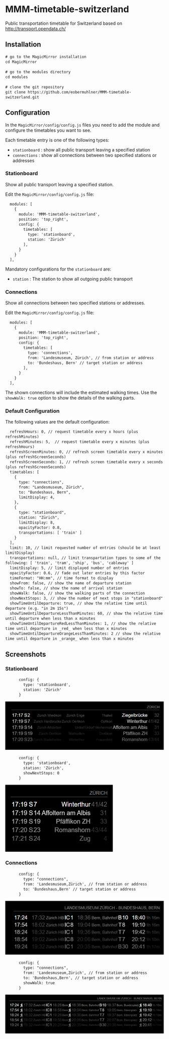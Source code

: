 # MMM-timetable-switzerland

Public transportation timetable for Switzerland based on http://transport.opendata.ch/

## Installation

```shell
# go to the MagicMirror installation
cd MagicMirror

# go to the modules directory
cd modules

# clone the git repository
git clone https://github.com/eobermuhlner/MMM-timetable-switzerland.git
```

## Configuration

In the `MagicMirror/config/config.js` files you need to add the module and configure the timetables you want to see.

Each timetable entry is one of the following types:
- `stationboard` : show all public transport leaving a specified station
- `connections` : show all connections between two specified stations or addresses

### Stationboard

Show all public transport leaving a specified station.

Edit the `MagicMirror/config/config.js` file:
```json5
  modules: [
    {
      module: 'MMM-timetable-switzerland',
      position: 'top_right',
      config: {
        timetables: [
          type: 'stationboard',
          station: 'Zürich'
        ],
      }
    }
  ],
```

Mandatory configurations for the `stationboard` are:
- `station` : The station to show all outgoing public transport

### Connections

Show all connections between two specified stations or addresses.

Edit the `MagicMirror/config/config.js` file:
```json5
  modules: [
    {
      module: 'MMM-timetable-switzerland',
      position: 'top_right',
      config: {
        timetables: [
          type: 'connections',
          from: 'Landesmuseum, Zürich', // from station or address
          to: 'Bundeshaus, Bern' // target station or address
        ],
      }
    }
  ],
```

The shown connections will include the estimated walking times.
Use the `showWalk: true` option to show the details of the walking parts.

### Default Configuration

The following values are the default configuration:

```json5
  refreshHours: 0, // request timetable every x hours (plus refreshMinutes)
  refreshMinutes: 5,  // request timetable every x minutes (plus refreshHours)
  refreshScreenMinutes: 0, // refresh screen timetable every x minutes (plus refreshScreenSeconds)
  refreshScreenSeconds: 1, // refresh screen timetable every x seconds (plus refreshScreenSeconds)
  timetables: [
    {
      type: "connections",
      from: "Landesmuseum, Zürich",
      to: "Bundeshaus, Bern",
      limitDisplay: 4,
    },
    {
      type: "stationboard",
      station: "Zürich",
      limitDisplay: 8,
      opacityFactor: 0.8,
      transportations: [ 'train' ]
    }
  ],
  limit: 10, // limit requested number of entries (should be at least limitDisplay)
  transportations: null, // limit transpartation types to some of the following: [ 'train', 'tram', 'ship', 'bus', 'cableway' ]
  limitDisplay: 5, // limit displayed number of entries
  opacityFactor: 0.6, // fade out later entries by this factor
  timeFormat: "HH:mm", // time format to display
  showFrom: false, // show the name of departure station
  showTo: false, // show the name of arrival station
  showWalk: false, // show the walking parts of the connection
  showNextStops: 3, // show the number of next stops in "stationboard"
  showTimeUntilDeparture: true, // show the relative time until departure (e.g. "in 2m 15s")
  showTimeUntilDepartureLessThanMinutes: 60, // show the relative time until departure when less than x minutes
  showTimeUntilDepartureRedLessThanMinutes: 1, // show the relative time until departure in _red_ when less than x minutes
  showTimeUntilDepartureOrangeLessThanMinutes: 2 // show the relative time until departure in _orange_ when less than x minutes
```

## Screenshots

### Stationboard

```json5
      config: {
        type: 'stationboard',
        station: 'Zürich'
      }
```

![](screenshots/screenshot_stationboard.png)

```json5
      config: {
        type: 'stationboard',
        station: 'Zürich',
        showNextStops: 0
      }
```

![](screenshots/screenshot_stationboard_showNextStops=0.png)

### Connections

```json5
      config: {
        type: "connections",
        from: 'Landesmuseum,Zürich', // from station or address
        to: 'Bundeshaus,Bern' // target station or address
      }
```

![](screenshots/screenshot_connections.png)

```json5
      config: {
        type: "connections",
        from: 'Landesmuseum,Zürich', // from station or address
        to: 'Bundeshaus,Bern', // target station or address
        showWalk: true
      }
```

![](screenshots/screenshot_connections_showWalk.png)


